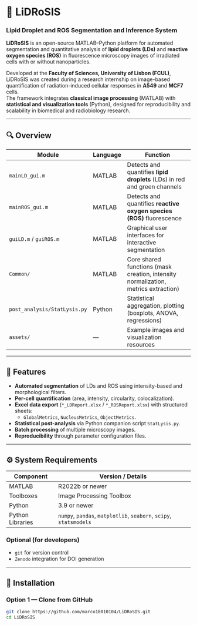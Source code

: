 # 🧬 LiDRoSIS
### **Lipid Droplet and ROS Segmentation and Inference System**

**LiDRoSIS** is an open-source MATLAB–Python platform for automated segmentation and quantitative analysis of **lipid droplets (LDs)** and **reactive oxygen species (ROS)** in fluorescence microscopy images of irradiated cells with or without nanoparticles.

Developed at the **Faculty of Sciences, University of Lisbon (FCUL)**, LiDRoSIS was created during a research internship on image-based quantification of radiation-induced cellular responses in **A549** and **MCF7** cells.  
The framework integrates **classical image processing** (MATLAB) with **statistical and visualization tools** (Python), designed for reproducibility and scalability in biomedical and radiobiology research.

---

## 🔍 **Overview**

| Module | Language | Function |
|---------|-----------|-----------|
| `mainLD_gui.m` | MATLAB | Detects and quantifies **lipid droplets** (LDs) in red and green channels |
| `mainROS_gui.m` | MATLAB | Detects and quantifies **reactive oxygen species (ROS)** fluorescence |
| `guiLD.m` / `guiROS.m` | MATLAB | Graphical user interfaces for interactive segmentation |
| `Common/` | MATLAB | Core shared functions (mask creation, intensity normalization, metrics extraction) |
| `post_analysis/StatLysis.py` | Python | Statistical aggregation, plotting (boxplots, ANOVA, regressions) |
| `assets/` | — | Example images and visualization resources |

---

## 🧩 **Features**

- **Automated segmentation** of LDs and ROS using intensity-based and morphological filters.  
- **Per-cell quantification** (area, intensity, circularity, colocalization).  
- **Excel data export** (`*_LDReport.xlsx` / `*_ROSReport.xlsx`) with structured sheets:  
  - `GlobalMetrics`, `NucleusMetrics`, `ObjectMetrics`.  
- **Statistical post-analysis** via Python companion script `StatLysis.py`.  
- **Batch processing** of multiple microscopy images.  
- **Reproducibility** through parameter configuration files.  

---

## ⚙️ **System Requirements**

| Component | Version / Details |
|------------|-------------------|
| MATLAB | R2022b or newer |
| Toolboxes | Image Processing Toolbox |
| Python | 3.9 or newer |
| Python Libraries | `numpy`, `pandas`, `matplotlib`, `seaborn`, `scipy`, `statsmodels` |

### Optional (for developers)
- `git` for version control  
- `Zenodo` integration for DOI generation  

---

## 💾 **Installation**

### Option 1 — Clone from GitHub
```bash
git clone https://github.com/marco18010104/LiDRoSIS.git
cd LiDRoSIS
